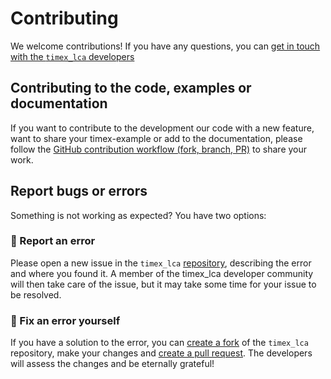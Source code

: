 # Contributing

We welcome contributions! If you have any questions, you can [get in touch with the `timex_lca` developers ](mailto:timo.diepers@ltt.rwth-aachende.de)


## Contributing to the code, examples or documentation

If you want to contribute to the development our code with a new feature, want to share your timex-example or add to the documentation, please follow the [GitHub contribution workflow (fork, branch, PR)](https://docs.github.com/en/pull-requests/collaborating-with-pull-requests) to share your work.

## Report bugs or errors

Something is not working as expected? You have two options:

### 🥈 Report an error
Please open a new issue in the `timex_lca` [repository](https://github.com/TimoDiepers/timex/issues), describing the error and where you found it. 
A member of the timex_lca developer community will then take care of the issue, but it may take some time for your issue to be resolved.

### 🥇  Fix an error yourself
If you have a solution to the error, you can [create a fork](https://github.com/TimoDiepers/timex/forks) of the `timex_lca` repository, make your changes and [create a pull request](https://github.com/TimoDiepers/timex/pulls). The developers will assess the changes and be eternally grateful!

[code of conduct]: codeofconduct
